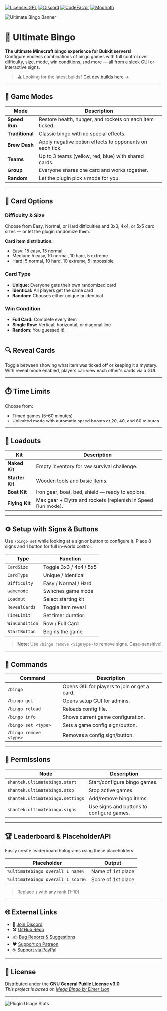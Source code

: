 [![License: GPL](https://img.shields.io/badge/license-GPL-blue.svg)](LICENSE)
[![Discord](https://img.shields.io/discord/628396916639793152.svg?color=%237289da&label=discord)](https://shantek.co/discord)
[![CodeFactor](https://www.codefactor.io/repository/github/shantek/ultimatebingo/badge)](https://www.codefactor.io/repository/github/shantek/ultimatebingo)
[![Modrinth](https://img.shields.io/badge/Modrinth-Ultimate%20Bingo-green?logo=modrinth)](https://modrinth.com/plugin/ultimatebingo)

<img src="https://cdn.modrinth.com/data/cached_images/84531613476ecfe43f1395c2bc048ad116089561.png" alt="Ultimate Bingo Banner" />

# 🎯 Ultimate Bingo

**The ultimate Minecraft bingo experience for Bukkit servers!**  
Configure endless combinations of bingo games with full control over difficulty, size, mode, win conditions, and more — all from a sleek GUI or interactive signs.

> ⚠️ Looking for the latest builds? [Get dev builds here →](https://shantek.dev/job/UltimateBingo/)

---

## 🧩 Game Modes

| Mode | Description |
|------|-------------|
| **Speed Run** | Restore health, hunger, and rockets on each item ticked. |
| **Traditional** | Classic bingo with no special effects. |
| **Brew Dash** | Apply negative potion effects to opponents on each tick. |
| **Teams** | Up to 3 teams (yellow, red, blue) with shared cards. |
| **Group** | Everyone shares one card and works together. |
| **Random** | Let the plugin pick a mode for you. |

---

## 🎲 Card Options

### Difficulty & Size
Choose from Easy, Normal, or Hard difficulties and 3x3, 4x4, or 5x5 card sizes — or let the plugin randomize them.

**Card item distribution:**
- Easy: 15 easy, 15 normal
- Medium: 5 easy, 10 normal, 10 hard, 5 extreme
- Hard: 5 normal, 10 hard, 10 extreme, 5 impossible

### Card Type
- **Unique:** Everyone gets their own randomized card
- **Identical:** All players get the same card
- **Random:** Chooses either unique or identical

### Win Condition
- **Full Card:** Complete every item
- **Single Row:** Vertical, horizontal, or diagonal line
- **Random:** You guessed it!

---

## 🔍 Reveal Cards

Toggle between showing what item was ticked off or keeping it a mystery. With reveal mode enabled, players can view each other's cards via a GUI.

---

## ⏱️ Time Limits

Choose from:
- Timed games (5–60 minutes)
- Unlimited mode with automatic speed boosts at 20, 40, and 60 minutes

---

## 🎒 Loadouts

| Kit | Description |
|-----|-------------|
| **Naked Kit** | Empty inventory for raw survival challenge. |
| **Starter Kit** | Wooden tools and basic items. |
| **Boat Kit** | Iron gear, boat, bed, shield — ready to explore. |
| **Flying Kit** | Max gear + Elytra and rockets (replenish in Speed Run mode). |

---

## ⚙️ Setup with Signs & Buttons

Use `/bingo set` while looking at a sign or button to configure it. Place 8 signs and 1 button for full in-world control.

| Type | Function |
|------|----------|
| `CardSize` | Toggle 3x3 / 4x4 / 5x5 |
| `CardType` | Unique / Identical |
| `Difficulty` | Easy / Normal / Hard |
| `GameMode` | Switches game mode |
| `Loadout` | Select starting kit |
| `RevealCards` | Toggle item reveal |
| `TimeLimit` | Set timer duration |
| `WinCondition` | Row / Full Card |
| `StartButton` | Begins the game |

> **Note:** Use `/bingo remove <SignType>` to remove signs. Case-sensitive!

---

## 🧭 Commands

| Command | Description |
|---------|-------------|
| `/bingo` | Opens GUI for players to join or get a card. |
| `/bingo gui` | Opens setup GUI for admins. |
| `/bingo reload` | Reloads config file. |
| `/bingo info` | Shows current game configuration. |
| `/bingo set <type>` | Sets a game config sign/button. |
| `/bingo remove <type>` | Removes a config sign/button. |

---

## 🔐 Permissions

| Node | Description |
|------|-------------|
| `shantek.ultimatebingo.start` | Start/configure bingo games. |
| `shantek.ultimatebingo.stop` | Stop active games. |
| `shantek.ultimatebingo.settings` | Add/remove bingo items. |
| `shantek.ultimatebingo.signs` | Use signs and buttons to configure games. |

---

## 🏆 Leaderboard & PlaceholderAPI

Easily create leaderboard holograms using these placeholders:

| Placeholder | Output |
|-------------|--------|
| `%ultimatebingo_overall_1_name%` | Name of 1st place |
| `%ultimatebingo_overall_1_score%` | Score of 1st place |

> Replace `1` with any rank (1–10).

---

## 🌐 External Links

- 💬 [Join Discord](https://shantek.co/discord)
- 🛠️ [GitHub Repo](https://github.com/shantek/UltimateBingo)
- ✍️ [Bug Reports & Suggestions](https://github.com/shantek/UltimateBingo/issues)
- ❤️ [Support on Patreon](https://shantek.co/patreon)
- ☕ [Support via PayPal](https://shantek.co/bingo-donate)

---

## 📄 License

Distributed under the **GNU General Public License v3.0**  
_This project is based on [Mega Bingo by Elmer Lion](https://github.com/ElmerLion/megabingo)_

---

![Plugin Usage Stats](https://bstats.org/signatures/bukkit/Ultimate%20Bingo.svg)